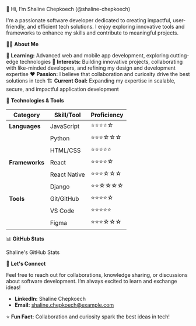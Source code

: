 :wave: Hi, I’m Shaline Chepkoech (@shaline-chepkoech)

I'm a passionate software developer dedicated to creating impactful, user-friendly, and efficient tech solutions. I enjoy exploring innovative tools and frameworks to enhance my skills and contribute to meaningful projects.

:woman_technologist: **About Me**

:seedling: **Learning:** Advanced web and mobile app development, exploring cutting-edge technologies
:revolving_hearts: **Interests:** Building innovative projects, collaborating with like-minded developers, and refining my design and development expertise
:heart: **Passion:** I believe that collaboration and curiosity drive the best solutions in tech
:building_construction: **Current Goal:** Expanding my expertise in scalable, secure, and impactful application development

:wrench: **Technologies & Tools**

| **Category**      | **Skill/Tool** | **Proficiency**         |
|--------------------|----------------|-------------------------|
| **Languages**      | JavaScript     | :star::star::star::star:☆ |
|                    | Python         | :star::star::star:☆☆☆    |
|                    | HTML/CSS       | :star::star::star::star::star: |
| **Frameworks**     | React          | :star::star::star::star:☆ |
|                    | React Native   | :star::star::star:☆☆☆    |
|                    | Django         | :star::star:☆☆☆☆        |
| **Tools**          | Git/GitHub     | :star::star::star::star:☆ |
|                    | VS Code        | :star::star::star::star::star: |
|                    | Figma          | :star::star::star:☆☆☆    |

:bar_chart: **GitHub Stats**

Shaline's GitHub Stats

:speech_balloon: **Let's Connect**

Feel free to reach out for collaborations, knowledge sharing, or discussions about software development. I’m always excited to learn and exchange ideas!

- **LinkedIn:** Shaline Chepkoech
- **Email:** shaline.chepkoech@example.com

:star:️ **Fun Fact:** Collaboration and curiosity spark the best ideas in tech!

